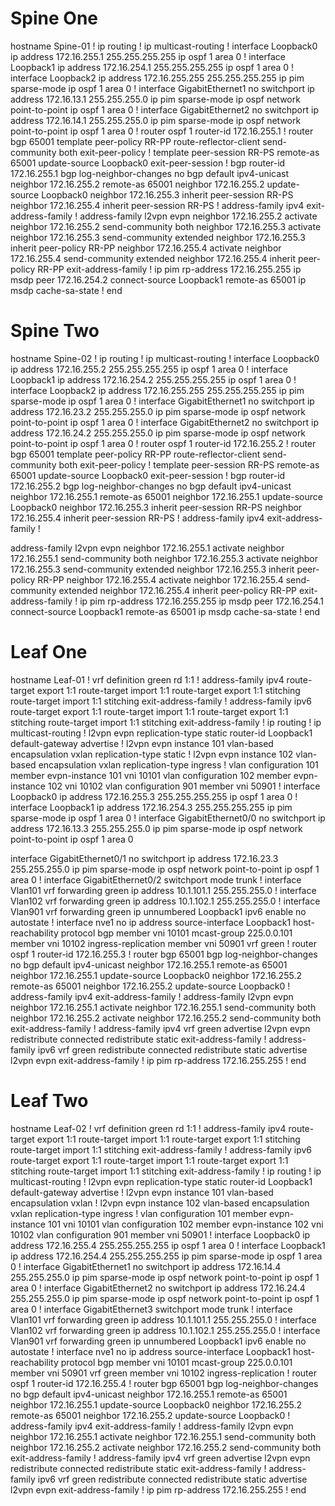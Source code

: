 # Spine One

hostname Spine-01
!
ip routing
!
ip multicast-routing
!
interface Loopback0
ip address 172.16.255.1 255.255.255.255
ip ospf 1 area 0
!
interface Loopback1
ip address 172.16.254.1 255.255.255.255
ip ospf 1 area 0
!
interface Loopback2
ip address 172.16.255.255 255.255.255.255
ip pim sparse-mode
ip ospf 1 area 0
!
interface GigabitEthernet1
no switchport
ip address 172.16.13.1 255.255.255.0
ip pim sparse-mode
ip ospf network point-to-point
ip ospf 1 area 0
!
interface GigabitEthernet2
no switchport
ip address 172.16.14.1 255.255.255.0
ip pim sparse-mode
ip ospf network point-to-point
ip ospf 1 area 0
!
router ospf 1
router-id 172.16.255.1
!
router bgp 65001
template peer-policy RR-PP
route-reflector-client
send-community both
exit-peer-policy
!
template peer-session RR-PS
remote-as 65001
update-source Loopback0
exit-peer-session
!
bgp router-id 172.16.255.1
bgp log-neighbor-changes
no bgp default ipv4-unicast
neighbor 172.16.255.2 remote-as 65001
neighbor 172.16.255.2 update-source Loopback0
neighbor 172.16.255.3 inherit peer-session RR-PS
neighbor 172.16.255.4 inherit peer-session RR-PS
!
address-family ipv4
exit-address-family
!
address-family l2vpn evpn
neighbor 172.16.255.2 activate
neighbor 172.16.255.2 send-community both
neighbor 172.16.255.3 activate
neighbor 172.16.255.3 send-community extended
neighbor 172.16.255.3 inherit peer-policy RR-PP
neighbor 172.16.255.4 activate
neighbor 172.16.255.4 send-community extended
neighbor 172.16.255.4 inherit peer-policy RR-PP
exit-address-family
!
ip pim rp-address 172.16.255.255
ip msdp peer 172.16.254.2 connect-source Loopback1 remote-as 65001
ip msdp cache-sa-state
!
end


# Spine Two

hostname Spine-02
!
ip routing
!
ip multicast-routing
!
interface Loopback0
ip address 172.16.255.2 255.255.255.255
ip ospf 1 area 0
!
interface Loopback1
ip address 172.16.254.2 255.255.255.255
ip ospf 1 area 0
!
interface Loopback2
ip address 172.16.255.255 255.255.255.255
ip pim sparse-mode
ip ospf 1 area 0
!
interface GigabitEthernet1
no switchport
ip address 172.16.23.2 255.255.255.0
ip pim sparse-mode
ip ospf network point-to-point
ip ospf 1 area 0
!
interface GigabitEthernet2
no switchport
ip address 172.16.24.2 255.255.255.0
ip pim sparse-mode
ip ospf network point-to-point
ip ospf 1 area 0
!
router ospf 1
router-id 172.16.255.2
!
router bgp 65001
template peer-policy RR-PP
route-reflector-client
send-community both
exit-peer-policy
!
template peer-session RR-PS
remote-as 65001
update-source Loopback0
exit-peer-session
!
bgp router-id 172.16.255.2
bgp log-neighbor-changes
no bgp default ipv4-unicast
neighbor 172.16.255.1 remote-as 65001
neighbor 172.16.255.1 update-source Loopback0
neighbor 172.16.255.3 inherit peer-session RR-PS
neighbor 172.16.255.4 inherit peer-session RR-PS
!
address-family ipv4
exit-address-family
!

address-family l2vpn evpn
neighbor 172.16.255.1 activate
neighbor 172.16.255.1 send-community both
neighbor 172.16.255.3 activate
neighbor 172.16.255.3 send-community extended
neighbor 172.16.255.3 inherit peer-policy RR-PP
neighbor 172.16.255.4 activate
neighbor 172.16.255.4 send-community extended
neighbor 172.16.255.4 inherit peer-policy RR-PP
exit-address-family
!
ip pim rp-address 172.16.255.255
ip msdp peer 172.16.254.1 connect-source Loopback1 remote-as 65001
ip msdp cache-sa-state
!
end

# Leaf One

hostname Leaf-01
!
vrf definition green
rd 1:1
!
address-family ipv4
route-target export 1:1
route-target import 1:1
route-target export 1:1 stitching
route-target import 1:1 stitching
exit-address-family
!
address-family ipv6
route-target export 1:1
route-target import 1:1
route-target export 1:1 stitching
route-target import 1:1 stitching
exit-address-family
!
ip routing
!
ip multicast-routing
!
l2vpn evpn
replication-type static
router-id Loopback1
default-gateway advertise
!
l2vpn evpn instance 101 vlan-based
encapsulation vxlan
replication-type static
!
l2vpn evpn instance 102 vlan-based
encapsulation vxlan
replication-type ingress
!
vlan configuration 101
member evpn-instance 101 vni 10101
vlan configuration 102
member evpn-instance 102 vni 10102
vlan configuration 901
member vni 50901
!
interface Loopback0
ip address 172.16.255.3 255.255.255.255
ip ospf 1 area 0
!
interface Loopback1
ip address 172.16.254.3 255.255.255.255
ip pim sparse-mode
ip ospf 1 area 0
!
interface GigabitEthernet0/0
no switchport
ip address 172.16.13.3 255.255.255.0
ip pim sparse-mode
ip ospf network point-to-point
ip ospf 1 area 0

interface GigabitEthernet0/1
no switchport
ip address 172.16.23.3 255.255.255.0
ip pim sparse-mode
ip ospf network point-to-point
ip ospf 1 area 0
!
interface GigabitEthernet0/2
switchport mode trunk
!
interface Vlan101
vrf forwarding green
ip address 10.1.101.1 255.255.255.0
!
interface Vlan102
vrf forwarding green
ip address 10.1.102.1 255.255.255.0
!
interface Vlan901
vrf forwarding green
ip unnumbered Loopback1
ipv6 enable
no autostate
!
interface nve1
no ip address
source-interface Loopback1
host-reachability protocol bgp
member vni 10101 mcast-group 225.0.0.101
member vni 10102 ingress-replication
member vni 50901 vrf green
!
router ospf 1
router-id 172.16.255.3
!
router bgp 65001
bgp log-neighbor-changes
no bgp default ipv4-unicast
neighbor 172.16.255.1 remote-as 65001
neighbor 172.16.255.1 update-source Loopback0
neighbor 172.16.255.2 remote-as 65001
neighbor 172.16.255.2 update-source Loopback0
!
address-family ipv4
exit-address-family
!
address-family l2vpn evpn
neighbor 172.16.255.1 activate
neighbor 172.16.255.1 send-community both
neighbor 172.16.255.2 activate
neighbor 172.16.255.2 send-community both
exit-address-family
!
address-family ipv4 vrf green
advertise l2vpn evpn
redistribute connected
redistribute static
exit-address-family
!
address-family ipv6 vrf green
redistribute connected
redistribute static
advertise l2vpn evpn
exit-address-family
!
ip pim rp-address 172.16.255.255
!
end

# Leaf Two

hostname Leaf-02
!
vrf definition green
rd 1:1
!
address-family ipv4
route-target export 1:1
route-target import 1:1
route-target export 1:1 stitching
route-target import 1:1 stitching
exit-address-family
!
address-family ipv6
route-target export 1:1
route-target import 1:1
route-target export 1:1 stitching
route-target import 1:1 stitching
exit-address-family
!
ip routing
!
ip multicast-routing
!
l2vpn evpn
replication-type static
router-id Loopback1
default-gateway advertise
!
l2vpn evpn instance 101 vlan-based
encapsulation vxlan
!
l2vpn evpn instance 102 vlan-based
encapsulation vxlan
replication-type ingress
!
vlan configuration 101
member evpn-instance 101 vni 10101
vlan configuration 102
member evpn-instance 102 vni 10102
vlan configuration 901
member vni 50901
!
interface Loopback0
ip address 172.16.255.4 255.255.255.255
ip ospf 1 area 0
!
interface Loopback1
ip address 172.16.254.4 255.255.255.255
ip pim sparse-mode
ip ospf 1 area 0
!
interface GigabitEthernet1
no switchport
ip address 172.16.14.4 255.255.255.0
ip pim sparse-mode
ip ospf network point-to-point
ip ospf 1 area 0
!
interface GigabitEthernet2
no switchport
ip address 172.16.24.4 255.255.255.0
ip pim sparse-mode
ip ospf network point-to-point
ip ospf 1 area 0
!
interface GigabitEthernet3
switchport mode trunk
!
interface Vlan101
vrf forwarding green
ip address 10.1.101.1 255.255.255.0
!
interface Vlan102
vrf forwarding green
ip address 10.1.102.1 255.255.255.0
!
interface Vlan901
vrf forwarding green
ip unnumbered Loopback1
ipv6 enable
no autostate
!
interface nve1
no ip address
source-interface Loopback1
host-reachability protocol bgp
member vni 10101 mcast-group 225.0.0.101
member vni 50901 vrf green
member vni 10102 ingress-replication
!
router ospf 1
router-id 172.16.255.4
!
router bgp 65001
bgp log-neighbor-changes
no bgp default ipv4-unicast
neighbor 172.16.255.1 remote-as 65001
neighbor 172.16.255.1 update-source Loopback0
neighbor 172.16.255.2 remote-as 65001
neighbor 172.16.255.2 update-source Loopback0
!
address-family ipv4
exit-address-family
!
address-family l2vpn evpn
neighbor 172.16.255.1 activate
neighbor 172.16.255.1 send-community both
neighbor 172.16.255.2 activate
neighbor 172.16.255.2 send-community both
exit-address-family
!
address-family ipv4 vrf green
advertise l2vpn evpn
redistribute connected
redistribute static
exit-address-family
!
address-family ipv6 vrf green
redistribute connected
redistribute static
advertise l2vpn evpn
exit-address-family
!
ip pim rp-address 172.16.255.255
!
end
